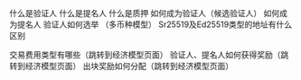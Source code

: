 
什么是验证人
什么是提名人
什么是质押
如何成为验证人（候选验证人）
如何成为提名人
验证人如何选举 （多币种模型）
Sr25519及Ed25519类型的地址有什么区别

交易费用类型有哪些（跳转到经济模型页面）
验证人、提名人如何获得奖励（跳转到经济模型页面）
出块奖励如何分配（跳转到经济模型页面）